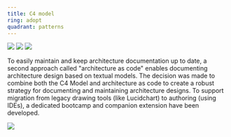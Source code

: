 ```yaml
---
title: C4 model
ring: adopt
quadrant: patterns
---
```


[![](https://img.shields.io/badge/bootcamp-0c7cba?logo=gitbook&logoColor=000&style=flat)](https://rvr06.github.io/c4-bootcamp/)
[![](https://img.shields.io/badge/cornifer-ef8d22?logo=hackthebox&logoColor=000&style=flat)](https://rvr06.github.io/cornifer/)
[![](https://img.shields.io/badge/structurizr-19967d?logo=serverfault&logoColor=000&style=flat)](https://docs.structurizr.com/onpremises)

To easily maintain and keep architecture documentation up to date, a second approach called "architecture as code" enables documenting architecture design based on textual models. The decision was made to combine both the C4 Model and architecture as code to create a robust strategy for documenting and maintaining architecture designs. To support migration from legacy drawing tools (like Lucidchart) to authoring (using IDEs), a dedicated bootcamp and companion extension have been developed.

![](/img/2022-03-28/c4.gif)
